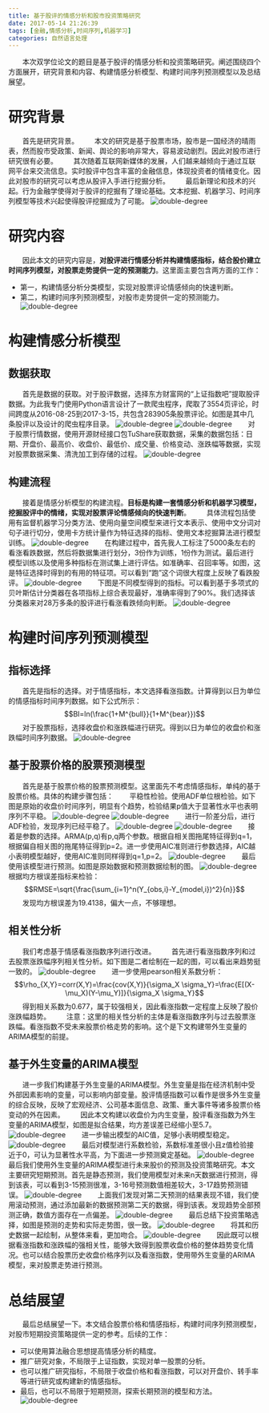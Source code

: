 ```yaml
---
title: 基于股评的情感分析和股市投资策略研究
date: 2017-05-14 21:26:39
tags: [金融,情感分析,时间序列,机器学习]
categories: 自然语言处理
---
```

　　本次双学位论文的题目是基于股评的情感分析和投资策略研究。阐述围绕四个方面展开，研究背景和内容、构建情感分析模型、构建时间序列预测模型以及总结展望。
<!--more-->
# 研究背景
　　首先是研究背景。
　　本文的研究是基于股票市场，股市是一国经济的晴雨表，然而股市受政策、新闻、舆论的影响非常大，容易波动剧烈。因此对股市进行研究很有必要。
　　其次随着互联网新媒体的发展，人们越来越倾向于通过互联网平台来交流信息。实时股评中包含丰富的金融信息，体现投资者的情绪变化。因此对股市的研究可以考虑从股评入手进行挖掘分析。
　　最后新理论和技术的兴起。行为金融学使得对于股评的挖掘有了理论基础。文本挖掘、机器学习、时间序列模型等技术兴起使得股评挖掘成为了可能。
![double-degree][2]
# 研究内容 
　　因此本文的研究内容是，**对股评进行情感分析并构建情感指标，结合股价建立时间序列模型，对股票走势提供一定的预测能力**。这里面主要包含两方面的工作：
- 第一，构建情感分析分类模型，实现对股票评论情感倾向的快速判断。
- 第二，构建时间序列预测模型，对股市走势提供一定的预测能力。
![double-degree][3]
# 构建情感分析模型
## 数据获取
　　首先是数据的获取。对于股评数据，选择东方财富网的“上证指数吧”提取股评数据。为此我专门使用Python语言设计了一款爬虫程序，爬取了3554页评论，时间跨度从2016-08-25到2017-3-15，共包含283905条股票评论。如图是其中几条股评以及设计的爬虫程序目录。
![double-degree][4]
![double-degree][5]
　　对于股票行情数据，使用开源财经接口包TuShare获取数据，采集的数据包括：日期、开盘价、最高价、收盘价、最低价、成交量、价格变动、涨跌幅等数据，实现对股票数据采集、清洗加工到存储的过程。
![double-degree][6]
## 构建流程
　　接着是情感分析模型的构建流程。**目标是构建一套情感分析和机器学习模型，挖掘股评中的情绪，实现对股票评论情感倾向的快速判断**。
　　具体流程包括使用有监督机器学习分类方法、使用向量空间模型来进行文本表示、使用中文分词对句子进行切分，使用卡方统计量作为特征选择的指标、使用文本挖掘算法进行模型训练。
![double-degree][7]
　　在构建过程中，首先我人工标注了5000条左右的看涨看跌数据，然后将数据集进行划分，3份作为训练，1份作为测试。最后进行模型训练以及使用多种指标在测试集上进行评估。如准确率、召回率等。如图，这是特征选择时得到的有用的特征项。可以看到“跑”这个词很大程度上反映了看跌股评。
![double-degree][8]
　　下图是不同模型得到的指标。可以看到基于多项式的贝叶斯估计分类器在各项指标上综合表现最好，准确率得到了90%。我们选择该分类器来对28万多条的股评进行看涨看跌倾向判断。
![double-degree][9]
# 构建时间序列预测模型
## 指标选择
　　首先是指标的选择。对于情感指标，本文选择看涨指数。计算得到以日为单位的情感指标时间序列数据。如下公式所示：
$$BI=ln(\frac{1+M^{bull}}{1+M^{bear}})$$
　　对于股票指标，选择收盘价和涨跌幅进行研究。得到以日为单位的收盘价和涨跌幅时间序列数据。
![double-degree][10]
## 基于股票价格的股票预测模型
　　首先是基于股票价格的股票预测模型。这里面先不考虑情感指标，单纯的基于股票价格。具体的构建步骤包括：
　　平稳性检验。使用ADF单位根检验。如下图是原始的收盘价时间序列，明显有个趋势，检验结果p值大于显著性水平也表明序列不平稳。
![double-degree][11]
![double-degree][12]
　　进行一阶差分后，进行ADF检验，发现序列已经平稳了。
![double-degree][13]
![double-degree][14]
　　接着是参数的选择。ARMA(p,q)有p,q两个参数。根据自相关图拖尾特征得到q=1，根据偏自相关图的拖尾特征得到p=2。进一步使用AIC准则进行参数选择，AIC越小表明模型越好，使用AIC准则同样得到q=1,p=2。
 ![double-degree][15]
　　最后使用该模型进行预测。如图是原始数据和预测数据绘制的图。
 ![double-degree][16]
　　根据均方根误差指标来检验：
$$RMSE=\sqrt{\frac{\sum_{i=1}^n(Y_{obs,i}-Y_{model,i})^2}{n}}$$
　　发现均方根误差为19.4138，偏大一点，不够理想。
##  相关性分析
　　我们考虑基于情感看涨指数序列进行改进。
　　首先进行看涨指数序列和过去股票涨跌幅序列相关性分析。如下图是二者绘制在一起的图，可以看出来趋势挺一致的。
 ![double-degree][17]
　　进一步使用pearson相关系数分析：
$$\rho_{X,Y}=corr(X,Y)=\frac{cov(X,Y)}{\sigma_X \sigma_Y}=\frac{E[(X-\mu_X)(Y-\mu_Y)]}{\sigma_X \sigma_Y}$$
　　得到相关系数为0.677，属于较强相关，因此看涨指数一定程度上反映了股价涨跌幅趋势。
　　注意：这里的相关性分析的主体是看涨指数序列与过去股票涨跌幅。看涨指数不受未来股票价格走势的影响。这个是下文构建带外生变量的ARIMA模型的前提。
## 基于外生变量的ARIMA模型
　　进一步我们构建基于外生变量的ARIMA模型。外生变量是指在经济机制中受外部因素影响的变量，可以影响内部变量。股评情感指数可以看作是很多外生变量的综合反映，反映了宏观经济、公司基本面信息、政策、重大事件等诸多股票价格变动的外在因素。
　　因此本文构建以收盘价为内生变量，股评看涨指数为外生变量的ARIMA模型，如图是拟合结果，均方差误差已经缩小至5.7。
 ![double-degree][18]
　　进一步输出模型的AIC值，足够小表明模型稳定。
 ![double-degree][19]
　　最后对模型进行系数检验，系数标准差很小且z值检验接近于0，可认为显著性水平高，为下面进一步预测奠定基础。
 ![double-degree][20]
　　最后我们使用外生变量的ARIMA模型进行未来股价的预测及投资策略研究。本文主要研究短期预测。首先是静态预测，我们使用模型对未来n天数据进行预测，得到该表，可以看到3-15预测很准，3-16号预测数值相差较大，3-17趋势预测错误。
 ![double-degree][21]
　　上面我们发现对第二天预测的结果表现不错，我们使用滚动预测，通过添加最新的数据预测第二天的数据，得到该表。发现趋势全部预测正确，数值方面存在一点偏差。
 ![double-degree][22]
　　最后总结下投资策略选择，如图是预测的走势和实际走势图，很一致。
 ![double-degree][23]
　　将其和历史数据一起绘制，从整体来看，更加吻合。
 ![double-degree][24]
　　因此既可以根据看涨指数和涨跌幅的强相关性，能够大致得到股票收盘价格的整体趋势变化情况。也可以结合股票历史收盘价格序列以及看涨指数，使用带外生变量的ARIMA模型，来对股票走势进行预测。

# 总结展望
　　最后总结展望一下。本文结合股票价格和情感指标，构建时间序列预测模型，对股市短期投资策略提供一定的参考。后续的工作：
- 可以使用算法融合思想提高情感分析的精度。
- 推广研究对象，不局限于上证指数，实现对单一股票的分析。
- 也可以推广研究指标，不局限于收盘价格和看涨指数，可以对开盘价、转手率等进行研究或构建新的情感指标。
- 最后，也可以不局限于短期预测，探索长期预测的模型和方法。
 ![double-degree][25]



[1]: /picture/machine-learning/double-degree1.png 
[2]: /picture/machine-learning/double-degree2.png
[3]: /picture/machine-learning/double-degree3.png
[4]: /picture/machine-learning/double-degree4.png
[5]: /picture/machine-learning/double-degree5.png
[6]: /picture/machine-learning/double-degree6.png
[7]: /picture/machine-learning/double-degree7.png
[8]: /picture/machine-learning/double-degree8.png
[9]: /picture/machine-learning/double-degree9.png
[10]: /picture/machine-learning/double-degree10.png   
[11]: /picture/machine-learning/double-degree11.png
[12]: /picture/machine-learning/double-degree12.png
[13]: /picture/machine-learning/double-degree13.png
[14]: /picture/machine-learning/double-degree14.png
[15]: /picture/machine-learning/double-degree15.png
[16]: /picture/machine-learning/double-degree16.png
[17]: /picture/machine-learning/double-degree17.png
[18]: /picture/machine-learning/double-degree18.png     
[19]: /picture/machine-learning/double-degree19.png
[20]: /picture/machine-learning/double-degree20.png
[21]: /picture/machine-learning/double-degree21.png
[22]: /picture/machine-learning/double-degree22.png
[23]: /picture/machine-learning/double-degree23.png
[24]: /picture/machine-learning/double-degree24.png
[25]: /picture/machine-learning/double-degree25.png
